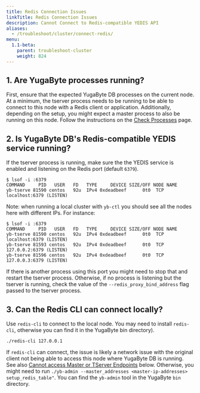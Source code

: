 ```yaml
---
title: Redis Connection Issues
linkTitle: Redis Connection Issues
description: Cannot Connect to Redis-compatible YEDIS API
aliases:
  - /troubleshoot/cluster/connect-redis/
menu:
  1.1-beta:
    parent: troubleshoot-cluster
    weight: 824
---
```


## 1. Are YugaByte processes running?

First, ensure that the expected YugaByte DB processes on the current node.
At a minimum, the tserver process needs to be running to be able to connect to this node with a Redis client or application.
Additionally, depending on the setup, you might expect a master process to also be running on this node.
Follow the instructions on the [Check Processes](/troubleshoot/nodes/check-processes/) page.

## 2. Is YugaByte DB's Redis-compatible YEDIS service running?

If the tserver process is running, make sure the the YEDIS service is enabled and listening on the Redis port (default `6379`).

```
$ lsof -i :6379
COMMAND     PID   USER   FD   TYPE     DEVICE SIZE/OFF NODE NAME
yb-tserve 81590 centos   92u  IPv4 0xdeadbeef      0t0  TCP localhost:6379 (LISTEN)
```

Note: when running a local cluster with `yb-ctl` you should see all the nodes here with different IPs. For instance:
```
$ lsof -i :6379
COMMAND     PID   USER   FD   TYPE     DEVICE SIZE/OFF NODE NAME
yb-tserve 81590 centos   92u  IPv4 0xdeadbeef      0t0  TCP localhost:6379 (LISTEN)
yb-tserve 81593 centos   92u  IPv4 0xdeadbeef      0t0  TCP 127.0.0.2:6379 (LISTEN)
yb-tserve 81596 centos   92u  IPv4 0xdeadbeef      0t0  TCP 127.0.0.3:6379 (LISTEN)
```
If there is another process using this port you might need to stop that and restart the tserver process.
Otherwise, if no process is listening but the tserver is running, check the value of the `--redis_proxy_bind_address` flag passed to the 
tserver process.

## 3. Can the Redis CLI can connect locally?

Use `redis-cli` to connect to the local node.
You may need to install `redis-cli`, otherwise you can find it in the YugaByte bin directory). 
```
./redis-cli 127.0.0.1
```

If `redis-cli` can connect, the issue is likely a network issue with the original client not being able to access this node where YugaByte DB is running. See also [Cannot access Master or TServer Endpoints](#cannot-access-master-or-tserver-endpoints) below.
Otherwise, you might need to run `./yb-admin --master_addresses <master-ip-addresses> setup_redis_table"`. You can find the `yb-admin` tool in the YugaByte `bin` directory.
